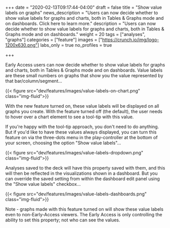 +++
date = "2020-02-13T09:17:44-04:00"
draft = false
title = "Show value labels on graphs"
news_description = "Users can now decide whether to show value labels for graphs and charts, both in Tables & Graphs mode and on dashboards. Click here to learn more."
description = "Users can now decide whether to show value labels for graphs and charts, both in Tables & Graphs mode and on dashboards."
weight = 20
tags = ["analyses", "graphs"]
categories = ["feature"]
images = ["https://crunch.io/img/logo-1200x630.png"]
labs_only = true
no_profiles = true

+++

Early Access users can now decide whether to show value labels for graphs and charts, both in Tables & Graphs mode and on dashboards. Value labels are these small numbers on graphs that show you the value represented by that bar/column/segment...

{{< figure src="dev/features/images/value-labels-on-chart.png" class="img-fluid">}}

With the new feature turned on, these value labels will be displayed on all graphs you create. With the feature turned off (the default), the user needs to hover over a chart element to see a tool-tip with this value.

If you're happy with the tool-tip approach, you don't need to do anything. But if you'd like to have these values always displayed, you can turn this feature on via the three-dots menu in the play-controller at the bottom of your screen, choosing the option "Show value labels"...

{{< figure src="dev/features/images/value-labels-dropdown.png" class="img-fluid">}}

Analyses saved to the deck will have this property saved with them, and this will then be reflected in the visualizations shown in a dashboard. But you can override the saved setting from within the dashboard edit panel using the "Show value labels" checkbox...

{{< figure src="dev/features/images/value-labels-dashboards.png" class="img-fluid">}}

Note - graphs made with this feature turned on will show these value labels even to non-Early-Access viewers. The Early Access is only controlling the ability to set this property; not who can see the values.
